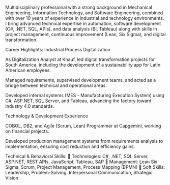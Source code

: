 Multidisciplinary professional with a strong background in Mechanical Engineering, Information Technology, and Software Engineering, combined with over 10 years of experience in industrial and technology environments. 
I bring advanced technical expertise in automation, software development (C#, .NET, SQL, APIs), and data analysis (BI, Tableau) along with skills in project management, continuous improvement (Lean, Six Sigma), and digital transformation.

Career Highlights: Industrial Process Digitalization

As Digitalization Analyst at Knauf, led digital transformation projects for South America, including the development of a sustainability app for Latin American employees.

Managed requirements, supervised development teams, and acted as a bridge between technical and operational areas.

Developed internal systems (MES - Manufacturing Execution System) using C#, ASP.NET, SQL Server, and Tableau, advancing the factory toward Industry 4.0 standards.

Technology & Development Experience

COBOL, DB2, and Agile (Scrum, Lean) Programmer at Capgemini, working on financial projects.

Developed production management systems from requirements analysis to implementation, ensuring cost reduction and efficiency gains.

Technical & Behavioral Skills: 
🔹 Technologies: C#, .NET, SQL Server, ASP.NET, REST APIs, JavaScript, Tableau, SAP 
🔹 Management: Lean Six Sigma, Scrum, Project Management, Process Mapping (BPMN) 
🔹 Soft Skills: Leadership, Problem-Solving, Interpersonal Communication, Strategic Vision
